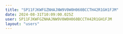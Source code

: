 ```yaml
---
title: "SP11FJKWFGZNHAJNW9V0W0H060BCCTH42R1GH1FJM"
date: 2024-08-31T10:09:00.025Z
user: SP11FJKWFGZNHAJNW9V0W0H060BCCTH42R1GH1FJM
layout: "users"
---
```

    